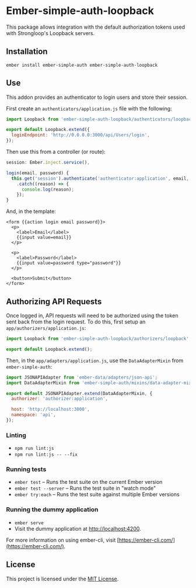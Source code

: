 # Ember-simple-auth-loopback

This package allows integration with the default authorization tokens used with Strongloop's Loopback servers.

## Installation

```
ember install ember-simple-auth ember-simple-auth-loopback
```

## Use

This addon provides an authenticator to login users and store their session.

First create an `authenticators/application.js` file with the following:

```js
import Loopback from 'ember-simple-auth-loopback/authenticators/loopback';

export default Loopback.extend({
  loginEndpoint: 'http://0.0.0.0:3000/api/Users/login',
});
```

Then use this from a controller (or route):

```js
session: Ember.inject.service(),

login(email, password) {
  this.get('session').authenticate('authenticator:application', email, password)
    .catch((reason) => {
      console.log(reason);
    });
}
```

And, in the template:

```htmlbars
<form {{action login email password}}>
  <p>
    <label>Email</label>
    {{input value=email}}
  </p>

  <p>
    <label>Password</label>
    {{input value=password type="password"}}
  </p>

  <button>Submit</button>
</form>
```

## Authorizing API Requests

Once logged in, API requests will need to be authorized using the token sent back from the login request.
To do this, first setup an `app/authorizers/application.js`:

```js
import Loopback from 'ember-simple-auth-loopback/authorizers/loopback';

export default Loopback.extend();
```

Then, in the `app/adapters/application.js`, use the `DataAdapterMixin` from `ember-simple-auth`:

```js
import JSONAPIAdapter from 'ember-data/adapters/json-api';
import DataAdapterMixin from 'ember-simple-auth/mixins/data-adapter-mixin';

export default JSONAPIAdapter.extend(DataAdapterMixin, {
  authorizer: 'authorizer:application',

  host: 'http://localhost:3000',
  namespace: 'api',
});
```

### Linting

* `npm run lint:js`
* `npm run lint:js -- --fix`

### Running tests

* `ember test` – Runs the test suite on the current Ember version
* `ember test --server` – Runs the test suite in "watch mode"
* `ember try:each` – Runs the test suite against multiple Ember versions

### Running the dummy application

* `ember serve`
* Visit the dummy application at [http://localhost:4200](http://localhost:4200).

For more information on using ember-cli, visit [https://ember-cli.com/](https://ember-cli.com/).

License
------------------------------------------------------------------------------

This project is licensed under the [MIT License](LICENSE.md).
